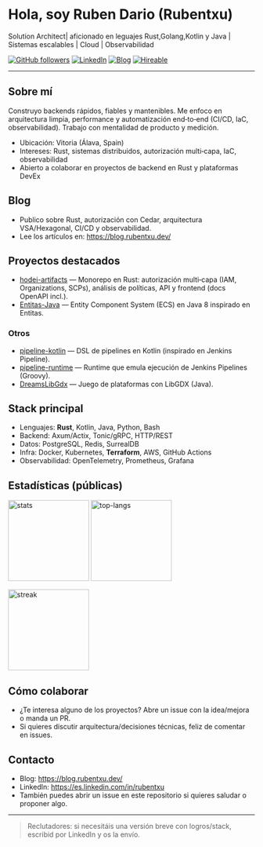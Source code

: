 # Hola, soy Ruben Dario (Rubentxu)

Solution Architect| aficionado en leguajes Rust,Golang,Kotlin y Java | Sistemas escalables | Cloud | Observabilidad

[![GitHub followers](https://img.shields.io/github/followers/Rubentxu?style=flat&logo=github)](https://github.com/Rubentxu?tab=followers)
[![LinkedIn](https://img.shields.io/badge/LinkedIn-Ruben%20Dario-0a66c2?logo=linkedin)](https://es.linkedin.com/in/rubentxu)
[![Blog](https://img.shields.io/badge/Blog-rubentxu.dev-0F6CBD?logo=rss&logoColor=white)](https://blog.rubentxu.dev/)
[![Hireable](https://img.shields.io/badge/Hireable-Yes-brightgreen)](#contacto)

---

## Sobre mí

Construyo backends rápidos, fiables y mantenibles. Me enfoco en arquitectura limpia, performance y automatización end‑to‑end (CI/CD, IaC, observabilidad). Trabajo con mentalidad de producto y medición.

- Ubicación: Vitoria (Álava, Spain)
- Intereses: Rust, sistemas distribuidos, autorización multi‑capa, IaC, observabilidad
- Abierto a colaborar en proyectos de backend en Rust y plataformas DevEx

## Blog
- Publico sobre Rust, autorización con Cedar, arquitectura VSA/Hexagonal, CI/CD y observabilidad.
- Lee los artículos en: https://blog.rubentxu.dev/

## Proyectos destacados
- [hodei-artifacts](https://github.com/Rubentxu/hodei-artifacts) — Monorepo en Rust: autorización multi‑capa (IAM, Organizations, SCPs), análisis de políticas, API y frontend (docs OpenAPI incl.).
- [Entitas-Java](https://github.com/Rubentxu/Entitas-Java) — Entity Component System (ECS) en Java 8 inspirado en Entitas.

### Otros
- [pipeline-kotlin](https://github.com/Rubentxu/pipeline-kotlin) — DSL de pipelines en Kotlin (inspirado en Jenkins Pipeline).
- [pipeline-runtime](https://github.com/Rubentxu/pipeline-runtime) — Runtime que emula ejecución de Jenkins Pipelines (Groovy).
- [DreamsLibGdx](https://github.com/Rubentxu/DreamsLibGdx) — Juego de plataformas con LibGDX (Java).

## Stack principal
- Lenguajes: **Rust**, Kotlin, Java, Python, Bash
- Backend: Axum/Actix, Tonic/gRPC, HTTP/REST
- Datos: PostgreSQL, Redis, SurrealDB
- Infra: Docker, Kubernetes, **Terraform**, AWS, GitHub Actions
- Observabilidad: OpenTelemetry, Prometheus, Grafana

## Estadísticas (públicas)
<p>
  <img height="165" alt="stats" src="https://github-readme-stats.vercel.app/api?username=Rubentxu&show_icons=true&theme=tokyonight" />
  <img height="165" alt="top-langs" src="https://github-readme-stats.vercel.app/api/top-langs/?username=Rubentxu&layout=compact&theme=tokyonight" />
</p>
<p>
  <img height="165" alt="streak" src="https://streak-stats.demolab.com?user=Rubentxu&theme=tokyonight" />
</p>

## Cómo colaborar
- ¿Te interesa alguno de los proyectos? Abre un issue con la idea/mejora o manda un PR.
- Si quieres discutir arquitectura/decisiones técnicas, feliz de comentar en issues.

## Contacto
- Blog: https://blog.rubentxu.dev/
- LinkedIn: https://es.linkedin.com/in/rubentxu
- También puedes abrir un issue en este repositorio si quieres saludar o proponer algo.

---

> Reclutadores: si necesitáis una versión breve con logros/stack, escribid por LinkedIn y os la envío.
